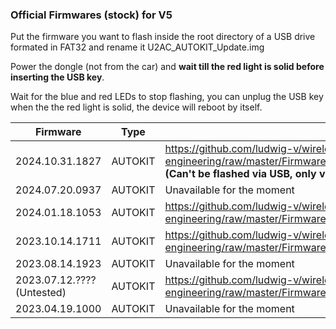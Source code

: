 ### Official Firmwares (stock) for V5

Put the firmware you want to flash inside the root directory of a USB drive formated in FAT32 and rename it U2AC_AUTOKIT_Update.img

Power the dongle (not from the car) and **wait till the red light is solid before inserting the USB key**.

Wait for the blue and red LEDs to stop flashing, you can unplug the USB key when the the red light is solid, the device will reboot by itself.

| Firmware | Type | Download link |
| - | - | - |
| 2024.10.31.1827 | AUTOKIT | https://github.com/ludwig-v/wireless-carplay-dongle-reverse-engineering/raw/master/Firmware/U2AC/_AUTOKIT/2024.10.31.1827/U2AC_AUTOKIT_Update.zip **(Can't be flashed via USB, only via upload.cgi as binary)** |
| 2024.07.20.0937 | AUTOKIT | Unavailable for the moment |
| 2024.01.18.1053 | AUTOKIT | https://github.com/ludwig-v/wireless-carplay-dongle-reverse-engineering/raw/master/Firmware/U2AC/_AUTOKIT/2024.01.18.1053/U2AC_AUTOKIT_Update.img |
| 2023.10.14.1711 | AUTOKIT | https://github.com/ludwig-v/wireless-carplay-dongle-reverse-engineering/raw/master/Firmware/U2AC/_AUTOKIT/2023.10.14.1711/U2AC_AUTOKIT_Update.img |
| 2023.08.14.1923 | AUTOKIT | Unavailable for the moment |
| 2023.07.12.???? (Untested) | AUTOKIT | https://github.com/ludwig-v/wireless-carplay-dongle-reverse-engineering/raw/master/Firmware/U2AC/_AUTOKIT/2023.07.12/U2AC_AUTOKIT_Update.img |
| 2023.04.19.1000 | AUTOKIT | Unavailable for the moment |
